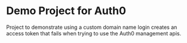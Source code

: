 # Demo Project for Auth0

Project to demonstrate using a custom domain name login creates an access token
that fails when trying to use the Auth0 management apis.
